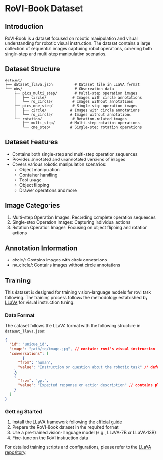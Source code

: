 # RoVI-Book Dataset

## Introduction
RoVI-Book is a dataset focused on robotic manipulation and visual understanding for robotic visual instruction. The dataset contains a large collection of sequential images capturing robot operations, covering both single-step and multi-step manipulation scenarios.

## Dataset Structure

```
dataset/
├── dataset_llava.json          # Dataset file in LLaVA format
└── obs/                        # Observation data
    ├── pics_multi_step/        # Multi-step operation images
    │   ├── circle/            # Images with circle annotations
    │   └── no_circle/         # Images without annotations
    ├── pics_one_step/         # Single-step operation images
    │   ├── circle/           # Images with circle annotations
    │   └── no_circle/        # Images without annotations
    └── rotation/              # Rotation-related images
        ├── multi_step/       # Multi-step rotation operations
        └── one_step/         # Single-step rotation operations

```

## Dataset Features
- Contains both single-step and multi-step operation sequences
- Provides annotated and unannotated versions of images
- Covers various robotic manipulation scenarios:
  - Object manipulation
  - Container handling
  - Tool usage
  - Object flipping
  - Drawer operations and more

## Image Categories
1. Multi-step Operation Images: Recording complete operation sequences
2. Single-step Operation Images: Capturing individual actions
3. Rotation Operation Images: Focusing on object flipping and rotation actions

## Annotation Information
- circle/: Contains images with circle annotations 
- no_circle/: Contains images without circle annotations

## Training

This dataset is designed for training vision-language models for rovi task following. The training process follows the methodology established by [LLaVA](https://github.com/haotian-liu/LLaVA) for visual instruction tuning.


### Data Format

The dataset follows the LLaVA format with the following structure in `dataset_llava.json`:

```json
{
  "id": "unique_id",
  "image": "path/to/image.jpg", // contains rovi's visual instruction
  "conversations": [
        {
      "from": "human",
      "value": "Instruction or question about the robotic task" // default prompt for system
    },
    {
      "from": "gpt", 
      "value": "Expected response or action description" // contains planning and function code
    }
  ]
}
```


### Getting Started

1. Install the LLaVA framework following the [official guide](https://github.com/haotian-liu/LLaVA)
2. Prepare the RoVI-Book dataset in the required format
3. Use a pre-trained vision-language model (e.g., LLaVA-7B or LLaVA-13B)
4. Fine-tune on the RoVI instruction data

For detailed training scripts and configurations, please refer to the [LLaVA repository](https://github.com/haotian-liu/LLaVA). 